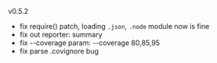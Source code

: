v0.5.2
  
  * fix require() patch, loading `.json`, `.node` module now is fine
  * fix out reporter: summary
  * fix --coverage param:  --coverage 80,85,95
  * fix parse .covignore bug
